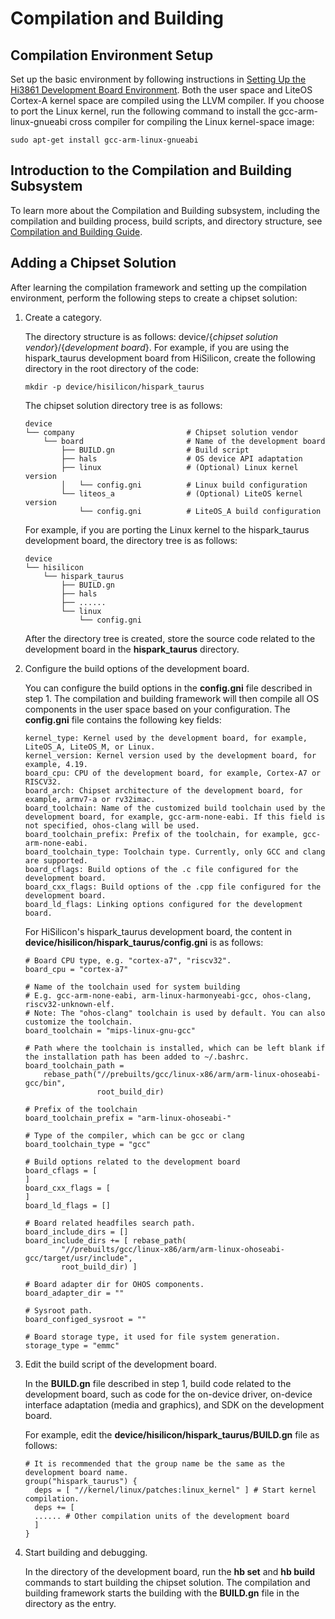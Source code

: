 # Compilation and Building

## Compilation Environment Setup

Set up the basic environment by following instructions in [Setting Up the Hi3861 Development Board Environment](../quick-start/quickstart-lite-steps-hi3861-setting.md). Both the user space and LiteOS Cortex-A kernel space are compiled using the LLVM compiler. If you choose to port the Linux kernel, run the following command to install the gcc-arm-linux-gnueabi cross compiler for compiling the Linux kernel-space image:


```
sudo apt-get install gcc-arm-linux-gnueabi
```


## Introduction to the Compilation and Building Subsystem

To learn more about the Compilation and Building subsystem, including the compilation and building process, build scripts, and directory structure, see [Compilation and Building Guide](../subsystems/subsys-build-all.md).


## Adding a Chipset Solution

After learning the compilation framework and setting up the compilation environment, perform the following steps to create a chipset solution:

1. Create a category.
   
   The directory structure is as follows: device/{*chipset solution vendor*}/{*development board*}. For example, if you are using the hispark_taurus development board from HiSilicon, create the following directory in the root directory of the code:
   
   
      ```
      mkdir -p device/hisilicon/hispark_taurus
      ```
   
   The chipset solution directory tree is as follows:
   
   
      ```
      device                                      
      └── company                         # Chipset solution vendor
          └── board                       # Name of the development board
              ├── BUILD.gn                # Build script
              ├── hals                    # OS device API adaptation
              ├── linux                   # (Optional) Linux kernel version
              │   └── config.gni          # Linux build configuration
              └── liteos_a                # (Optional) LiteOS kernel version
                  └── config.gni          # LiteOS_A build configuration
      ```
   
   For example, if you are porting the Linux kernel to the hispark_taurus development board, the directory tree is as follows:
   
   
      ```
      device                  
      └── hisilicon             
          └── hispark_taurus          
              ├── BUILD.gn    
              ├── hals        
              ├── ......      
              └── linux    
                  └── config.gni  
      ```
   
   After the directory tree is created, store the source code related to the development board in the **hispark_taurus** directory.
   
2. Configure the build options of the development board.

   You can configure the build options in the **config.gni** file described in step 1. The compilation and building framework will then compile all OS components in the user space based on your configuration. The **config.gni** file contains the following key fields:


      ```
      kernel_type: Kernel used by the development board, for example, LiteOS_A, LiteOS_M, or Linux.
      kernel_version: Kernel version used by the development board, for example, 4.19.
      board_cpu: CPU of the development board, for example, Cortex-A7 or RISCV32.
      board_arch: Chipset architecture of the development board, for example, armv7-a or rv32imac.
      board_toolchain: Name of the customized build toolchain used by the development board, for example, gcc-arm-none-eabi. If this field is not specified, ohos-clang will be used.
      board_toolchain_prefix: Prefix of the toolchain, for example, gcc-arm-none-eabi.
      board_toolchain_type: Toolchain type. Currently, only GCC and clang are supported.
      board_cflags: Build options of the .c file configured for the development board.
      board_cxx_flags: Build options of the .cpp file configured for the development board.
      board_ld_flags: Linking options configured for the development board.
      ```

   For HiSilicon's hispark_taurus development board, the content in **device/hisilicon/hispark_taurus/config.gni** is as follows:

      ```
      # Board CPU type, e.g. "cortex-a7", "riscv32".
      board_cpu = "cortex-a7"
      
      # Name of the toolchain used for system building
      # E.g. gcc-arm-none-eabi, arm-linux-harmonyeabi-gcc, ohos-clang,  riscv32-unknown-elf.
      # Note: The "ohos-clang" toolchain is used by default. You can also customize the toolchain.
      board_toolchain = "mips-linux-gnu-gcc"
      
      # Path where the toolchain is installed, which can be left blank if the installation path has been added to ~/.bashrc.
      board_toolchain_path = 
          rebase_path("//prebuilts/gcc/linux-x86/arm/arm-linux-ohoseabi-gcc/bin",
                      root_build_dir)
      
      # Prefix of the toolchain
      board_toolchain_prefix = "arm-linux-ohoseabi-"
      
      # Type of the compiler, which can be gcc or clang
      board_toolchain_type = "gcc"
      
      # Build options related to the development board
      board_cflags = [
      ]
      board_cxx_flags = [
      ]
      board_ld_flags = []
      
      # Board related headfiles search path.
      board_include_dirs = []
      board_include_dirs += [ rebase_path(
              "//prebuilts/gcc/linux-x86/arm/arm-linux-ohoseabi-gcc/target/usr/include",
              root_build_dir) ]
      
      # Board adapter dir for OHOS components.
      board_adapter_dir = ""
      
      # Sysroot path.
      board_configed_sysroot = ""
      
      # Board storage type, it used for file system generation.
      storage_type = "emmc"
      ```

3. Edit the build script of the development board.

   In the **BUILD.gn** file described in step 1, build code related to the development board, such as code for the on-device driver, on-device interface adaptation (media and graphics), and SDK on the development board.

   For example, edit the **device/hisilicon/hispark_taurus/BUILD.gn** file as follows:


      ```
      # It is recommended that the group name be the same as the development board name.
      group("hispark_taurus") {   
        deps = [ "//kernel/linux/patches:linux_kernel" ] # Start kernel compilation.
        deps += [
        ...... # Other compilation units of the development board
        ]
      }
      ```

4. Start building and debugging.

   In the directory of the development board, run the **hb set** and **hb build** commands to start building the chipset solution. The compilation and building framework starts the building with the **BUILD.gn** file in the directory as the entry.